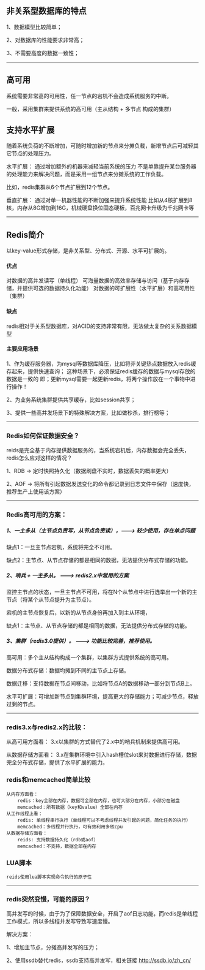 ## 非关系型数据库的特点
1、数据模型比较简单；

2、对数据库的性能要求非常高；

3、不需要高度的数据一致性；

--------------------------------------------------------------------
## 高可用
系统需要非常高的可用性，任一节点的宕机不会造成系统服务的中断。

一般，采用集群来提供系统的高可用（主从结构 + 多节点 构成的集群）
	
## 支持水平扩展
随着系统负荷的不断增加，可随时增加新的节点来分摊负载，新增节点后可减轻其它节点的处理压力。

水平扩展：
通过增加额外的机器来减轻当前系统的压力
不是单靠提升某台服务器的处理能力来解决问题，而是采用一组节点来分摊系统的工作负载。

比如，redis集群从6个节点扩展到12个节点。

垂直扩展：
通过对单一机器性能的不断加强来提升系统性能
比如从4核扩展到8核，内存从8G增加到16G，机械硬盘换位固态硬板，百兆网卡升级为千兆网卡等

--------------------------------------------------------------------
## Redis简介
以key-value形式存储，是非关系型、分布式、开源、水平可扩展的。

#### 优点
对数据的高并发读写（单线程）
可海量数据的高效率存储与访问（基于内存存储，并提供可选的数据持久化功能）
对数据的可扩展性（水平扩展）和高可用性（集群）

#### 缺点
redis相对于关系型数据库，对ACID的支持非常有限，无法做太复杂的关系数据模型
#### 主要应用场景
1、作为缓存服务器，为mysql等数据库降压，比如将非关键热点数据放入redis缓存起来，提供快速查询；
这种场景下，必须保证redis缓存的数据与mysql存放的数据是一致的
即；更新mysql需要一起更新redis，将两个操作放在一个事物中进行操作！

2、为业务系统集群提供共享缓存，比如session共享；

3、提供一些高并发场景下的特殊解决方案，比如做秒杀，排行榜等；

--------------------------------------------------------------------
### Redis如何保证数据安全？
reids是完全基于内存提供数据服务的，当系统宕机后，内存数据会完全丢失，redis怎么应对这样的情况？

1、RDB -> 定时快照持久化（数据刷盘不实时，数据丢失的概率更大）

2、AOF -> 将所有引起数据发送变化的命令都记录到日志文件中保存（速度快，推荐生产上使用该方案）
	
	
--------------------------------------------------------------------
### Redis高可用的方案：
##### 1、一主多从（主节点负责写，从节点负责读），---> 较少使用，存在单点问题

缺点1：一旦主节点宕机，系统将完全不可用。

缺点2：主节点、从节点存储的都是相同的数据，无法提供分布式存储的功能。
	
##### 2、哨兵  + 一主多从。 ---> redis2.x中常用的方案
监控主节点的状态，一旦主节点不可用，将在N个从节点中进行选举出一个新的主节点（将某个从节点提升为主节点）。

宕机的主节点恢复后，以新的从节点身份再加入到主从环境，

缺点1：主节点、从节点存储的都是相同的数据，无法提供分布式存储的功能。
	
##### 3、集群（redis3.0提供）。 ---> 功能比较完善，推荐使用。

高可用：多个主从结构构成一个集群，以集群方式提供系统的高可用。

数据分布式存储：数据均摊到不同的主节点上存储。

数据迁移：支持数据在节点间移动，比如将节点A的数据移动一部分到节点B上。

水平可扩展：可增加新节点到集群环境，提高更大的存储能力；可减少节点，释放过剩的节点。

--------------------------------------------------------------------
### redis3.x与redis2.x的比较：
从高可用方面看：
3.x以集群的方式替代了2.x中的哨兵机制来提供高可用。

从数据存储方面看：
3.x在集群环境中引入hash槽位slot来对数据进行存储，数据完全分布式存储，提供了水平扩展的能力。

### redis和memcached简单比较
	从内存方面看：
		redis：key全部在内存，数据可全部在内存，也可大部分在内存，小部分在磁盘
		memcached：所有数据（key和value）全部在内存
	从工作线程上看： 
		redis: 单线程串行执行（单线程可以不考虑线程并发引起的问题，简化任务的执行）
		memcached：多线程并行执行，可有效利用多核cpu
	从数据存储方面看：
		reids: 支持数据持久化（rdb或aof）
		memcached：不支持，数据全部在内存

### LUA脚本
	reids使用lua脚本实现命令执行的原子性

--------------------------------------------------------------------	
### redis突然变慢，可能的原因？
高并发写的时候，由于为了保障数据安全，开启了aof日志功能，而redis是单线程工作模式，所以多线程并发写导致写速度慢。

解决方案：

1、增加主节点，分摊高并发写的压力；

2、使用ssdb替代redis，ssdb支持高并发写，相关链接 http://ssdb.io/zh_cn/


		


